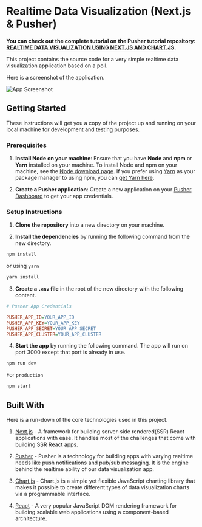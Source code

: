 # Realtime Data Visualization (Next.js & Pusher)

**You can check out the complete tutorial on the Pusher tutorial repository: [REALTIME DATA VISUALIZATION USING NEXT.JS AND CHART.JS](https://pusher.com/tutorials/realtime-data-visualization-nextjs).**

This project contains the source code for a very simple realtime data visualization application based on a poll.

Here is a screenshot of the application.

![App Screenshot](https://i.imgur.com/4369jkl.png)

## Getting Started

These instructions will get you a copy of the project up and running on your local machine for development and testing purposes.

### Prerequisites

1. **Install Node on your machine**: Ensure that you have **Node** and **npm** or **Yarn** installed on your machine. To install Node and npm on your machine, see the [Node download page](https://nodejs.org/en/download/). If you prefer using [Yarn](https://yarnpkg.com/) as your package manager to using npm, you can [get Yarn here](https://yarnpkg.com/en/docs/install).

2. **Create a Pusher application**: Create a new application on your [Pusher Dashboard](https://dashboard.pusher.com/) to get your app credentials.

### Setup Instructions

1. **Clone the repository** into a new directory on your machine.

2. **Install the dependencies** by running the following command from the new directory.

```sh
npm install
```

or using `yarn`

```sh
yarn install
```

3. **Create a `.env` file** in the root of the new directory with the following content.

```ini
# Pusher App Credentials

PUSHER_APP_ID=YOUR_APP_ID
PUSHER_APP_KEY=YOUR_APP_KEY
PUSHER_APP_SECRET=YOUR_APP_SECRET
PUSHER_APP_CLUSTER=YOUR_APP_CLUSTER
```

4. **Start the app** by running the following command. The app will run on port 3000 except that port is already in use.

```sh
npm run dev
```

For `production`

```sh
npm start
```

## Built With

Here is a run-down of the core technologies used in this project.

1. [Next.js](https://learnnextjs.com/) - A framework for building server-side rendered(SSR) React applications with ease. It handles most of the challenges that come with building SSR React apps.

2. [Pusher](https://pusher.com/) - Pusher is a technology for building apps with varying realtime needs like push notifications and pub/sub messaging. It is the engine behind the realtime ability of our data visualization app.

3. [Chart.js](http://www.chartjs.org/) - Chart.js is a simple yet flexible JavaScript charting library that makes it possible to create different types of data visualization charts via a programmable interface.

4. [React](https://reactjs.org/) - A very popular JavaScript DOM rendering framework for building scalable web applications using a component-based architecture.

